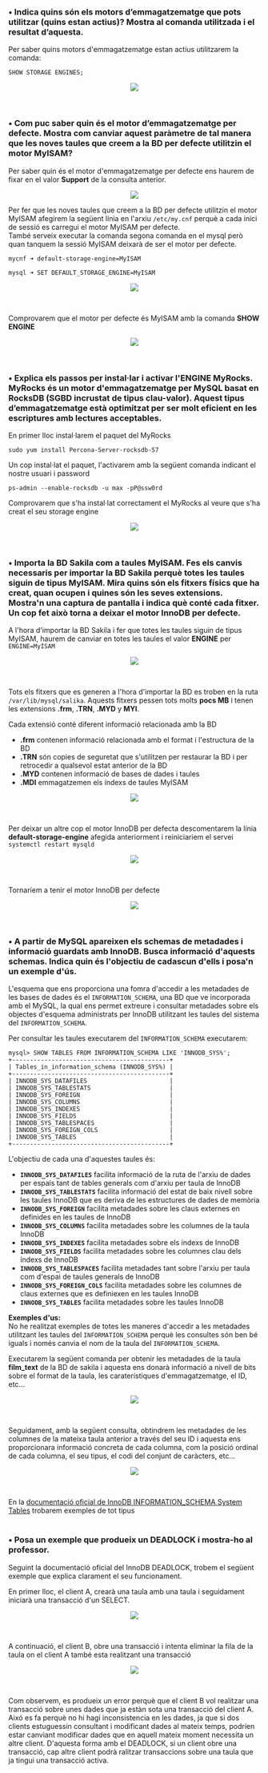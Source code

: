 
### **•	Indica quins són els motors d’emmagatzematge que pots utilitzar (quins estan actius)? Mostra al comanda utilitzada i el resultat d’aquesta.**
Per saber quins motors d'emmagatzematge estan actius utilitzarem la comanda:
```
SHOW STORAGE ENGINES;
```
<p align="center">
 <img src="https://user-images.githubusercontent.com/61474788/161563552-9bd8d06a-64a6-4d05-80b4-f39f6f7c23e5.png">
</p>
<br />


### **•	Com puc saber quin és el motor d’emmagatzematge per defecte. Mostra com canviar aquest paràmetre de tal manera que les noves taules que creem a la BD per defecte utilitzin el motor MyISAM?**
Per saber quin és el motor d'emmagatzematge per defecte ens haurem de fixar en el valor **Support** de la consulta anterior.

<p align="center">
 <img src="https://user-images.githubusercontent.com/61474788/161565089-13b787ef-b673-4384-860a-41620b70f2ed.png">
</p>

Per fer que les noves taules que creem a la BD per defecte utilitzin el motor MyISAM afegirem la següent línia en l'arxiu ```/etc/my.cnf``` perquè a cada inici de sessió es carregui el motor MyISAM per defecte.<br/>
També serveix executar la comanda segona comanda en el mysql però quan tanquem la sessió MyISAM deixarà de ser el motor per defecte.
```
mycnf ➜ default-storage-engine=MyISAM

mysql ➜ SET DEFAULT_STORAGE_ENGINE=MyISAM
```

<p align="center">
 <img src="https://user-images.githubusercontent.com/61474788/161568687-2be849d8-c9e9-4ae0-9b1f-f5d4d2982bea.png">
</p>
<br />

Comprovarem que el motor per defecte és MyISAM amb la comanda **SHOW ENGINE**

<p align="center">
 <img src="https://user-images.githubusercontent.com/61474788/161704805-623c0cae-6c91-46bc-bf0e-04fe639dbc98.png">
</p>
<br />

### **•	Explica els passos per instal·lar i activar l'ENGINE MyRocks. MyRocks és un motor d'emmagatzematge per MySQL basat en RocksDB (SGBD incrustat de tipus clau-valor). Aquest tipus d’emmagatzematge està optimitzat per ser molt eficient en les escriptures amb lectures acceptables.**

En primer lloc instal·larem el paquet del MyRocks
```
sudo yum install Percona-Server-rocksdb-57
```

Un cop instal·lat el paquet, l'activarem amb la següent comanda indicant el nostre usuari i password
```
ps-admin --enable-rocksdb -u max -pP@ssw0rd
```

Comprovarem que s'ha instal·lat correctament el MyRocks al veure que s'ha creat el seu storage engine
<p align="center">
 <img src="https://user-images.githubusercontent.com/61474788/161705565-13c3cec2-e453-4f7b-b239-22896fd88fa2.png">
</p>
<br />


### •	Importa la BD Sakila com a taules MyISAM. Fes els canvis necessaris per importar la BD Sakila perquè totes les taules siguin de tipus MyISAM. Mira quins són els fitxers físics que ha creat, quan ocupen i quines són les seves extensions. Mostra'n una captura de pantalla i indica què conté cada fitxer. Un cop fet això torna a deixar el motor InnoDB per defecte.

A l'hora d'importar la BD Sakila i fer que totes les taules siguin de tipus MyISAM, haurem de canviar en totes les taules el valor **ENGINE** per ```ENGINE=MyISAM```

<p align="center">
 <img src="https://user-images.githubusercontent.com/61474788/161706052-834daf94-3608-4949-a498-53f08baf8b89.png">
</p>
<br/>

Tots els fitxers que es generen a l'hora d'importar la BD es troben en la ruta ```/var/lib/mysql/salika```. Aquests fitxers pessen tots molts **pocs MB** i tenen les extensions **.frm**, **.TRN**, **.MYD** y **MYI**.

Cada extensió conté diferent informació relacionada amb la BD<br/>
   - **.frm** contenen informació relacionada amb el format i l'estructura de la BD<br/>
   - **.TRN** són copies de seguretat que s'utilitzen per restaurar la BD i per retrocedir a qualsevol estat anterior de la BD<br/>
   - **.MYD** contenen informació de bases de dades i taules<br/>
   - **.MDI** emmagatzemen els índexs de taules MyISAM<br/>

<p align="center">
 <img src="https://user-images.githubusercontent.com/61474788/161708942-789457fb-c6cb-4339-93b4-544a236a2827.png">
</p>
<br />

Per deixar un altre cop el motor InnoDB per defecta descomentarem la línia **default-storage-engine** afegida anteriorment i reiniciariem el servei ```systemctl restart mysqld```
<p align="center">
 <img src="https://user-images.githubusercontent.com/61474788/161712287-42da356b-15f7-49bc-8ee3-fa5d504a0412.png">
</p>
<br />

Tornaríem a tenir el motor InnoDB per defecte
<p align="center">
 <img src="https://user-images.githubusercontent.com/61474788/161712595-24ce2310-32ea-46fd-b941-cce864395aed.png">
</p>
<br />

### **•	A partir de MySQL apareixen els schemas de metadades i informació guardats amb InnoDB. Busca informació d'aquests schemas. Indica quin és l'objectiu de cadascun d'ells i posa'n un exemple d'ús.**
L'esquema que ens proporciona una fomra d'accedir a les metadades de les bases de dades és el  ```INFORMATION_SCHEMA```, una BD que ve incorporada amb el MySQL, la qual ens permet extreure i consultar metadades sobre els objectes d'esquema administrats per InnoDB utilitzant les taules del sistema del ```INFORMATION_SCHEMA```.

Per consultar les taules executarem del ```INFORMATION_SCHEMA``` executarem:
```
mysql> SHOW TABLES FROM INFORMATION_SCHEMA LIKE 'INNODB_SYS%';
+--------------------------------------------+
| Tables_in_information_schema (INNODB_SYS%) |
+--------------------------------------------+
| INNODB_SYS_DATAFILES                       |
| INNODB_SYS_TABLESTATS                      |
| INNODB_SYS_FOREIGN                         |
| INNODB_SYS_COLUMNS                         |
| INNODB_SYS_INDEXES                         |
| INNODB_SYS_FIELDS                          |
| INNODB_SYS_TABLESPACES                     |
| INNODB_SYS_FOREIGN_COLS                    |
| INNODB_SYS_TABLES                          |
+--------------------------------------------+
```

L'objectiu de cada una d'aquestes taules és:<br/>
   - **```INNODB_SYS_DATAFILES```** facilita informació de la ruta de l'arxiu de dades per espais tant de tables generals com d'arxiu per taula de InnoDB<br/>
   - **```INNODB_SYS_TABLESTATS```** facilita informació del estat de baix nivell sobre les taules InnoDB que es deriva de les estructures de dades de memòria<br/>
   - **```INNODB_SYS_FOREIGN```** facilita metadades sobre les claus externes en definides en les taules de InnoDB<br/>
   - **```INNODB_SYS_COLUMNS```** facilita metadades sobre les columnes de la taula InnoDB<br/>
   - **```INNODB_SYS_INDEXES```** facilita metadades sobre els índexs de InnoDB<br/>
   - **```INNODB_SYS_FIELDS```** facilita metadades sobre les columnes clau dels índexs de InnoDB<br/>
   - **```INNODB_SYS_TABLESPACES```** facilita metadades tant sobre l'arxiu per taula com d'espai de taules generals de InnoDB<br/>
   - **```INNODB_SYS_FOREIGN_COLS```** facilita metadades sobre les columnes de claus externes que es definiexen en les taules InnoDB<br/>
   - **```INNODB_SYS_TABLES```** facilita metadades sobre les taules InnoDB<br/>

**Exemples d'us:**<br />
No he realitzat exemples de totes les maneres d'accedir a les metadades utilitzant les taules del ```INFORMATION_SCHEMA``` perquè les consultes són ben bé iguals i només canvia el nom de la taula del ```INFORMATION_SCHEMA```.<br />

Executarem la següent comanda per obtenir les metadades de la taula **film_text** de la BD de sakila i aquesta ens donarà informació a nivell de bits sobre el format de la taula, les caraterístiques d'emmagatzematge, el ID, etc...
<p align="center">
 <img src="https://user-images.githubusercontent.com/61474788/161720650-59e20e65-8745-435f-8169-1d49530ccfef.png">
</p>
<br/>

Seguidament, amb la següent consulta, obtindrem les metadades de les columnes de la mateixa taula anterior a través del seu ID i aquesta ens proporcionara informació concreta de cada columna, com la posició ordinal de cada columna, el seu tipus, el codi del conjunt de caràcters, etc...
<p align="center">
 <img src="https://user-images.githubusercontent.com/61474788/161720769-7f8bc77a-3fde-47a9-9d94-861661c71156.png">
</p>
<br/>

En la <a href="https://dev.mysql.com/doc/refman/5.7/en/innodb-information-schema-system-tables.html">documentació oficial de InnoDB INFORMATION_SCHEMA System Tables</a> trobarem exemples de tot tipus
<br /><br/>

### **•	Posa un exemple que produeix un DEADLOCK i mostra-ho al professor.**
Seguint la documentació oficial del InnoDB DEADLOCK, trobem el següent exemple que explica clarament el seu funcionament.

En primer lloc, el client A, crearà una taula amb una taula i seguidament iniciarà una transacció d'un SELECT.
<p align="center">
 <img src="https://user-images.githubusercontent.com/61474788/161723476-2ca58998-253f-43f0-94b4-80dce15e0353.png">
</p>
<br />

A continuació, el client B, obre una transacció i intenta eliminar la fila de la taula on el client A també esta realitzant una transacció
<p align="center">
 <img src="https://user-images.githubusercontent.com/61474788/161725587-931cb701-14e7-4ae3-8de2-656e2fdcf39a.png">
</p>
<br />

Com observem, es produeix un error perquè que el client B vol realitzar una transacció sobre unes dades que ja estàn sota una transacció del client A. Aixó es fa perquè no hi hagi inconsistencia en les dades, ja que si dos clients estuguessin consultant i modificant dades al mateix temps, podríen estar canviant modificar dades que en aquell mateix moment necessita un altre client. D'aquesta forma amb el DEADLOCK, si un client obre una transacció, cap altre client podrà ralitzar transaccions sobre una taula que ja tingui una transacció activa.
